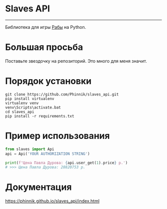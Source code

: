 # Slaves API
___

Библиотека для игры [Рабы](https://vk.com/app7794757_434463725#/) на Python.

# Большая просьба

Поставьте звездочку на репозиторий. Это много для меня значит.


# Порядок установки
```shell script
git clone https://github.com/Phinnik/slaves_api.git
pip install virtualenv
virtualenv venv
venv\Scripts\activate.bat
cd slaves_api
pip install -r requirements.txt
```

# Пример использования
```python
from slaves import Api
api = Api('YOUR AUTHORIZATION STRING')

print(f'Цена Павла Дурова: {api.user_get(1).price} р.')
# >>> Цена Павла Дурова: 28820753 р.
```

# Документация
https://phinnik.github.io/slaves_api/index.html